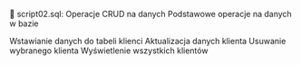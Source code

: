 📝 script02.sql: Operacje CRUD na danych
Podstawowe operacje na danych w bazie

 Wstawianie danych do tabeli klienci
 Aktualizacja danych klienta
 Usuwanie wybranego klienta
 Wyświetlenie wszystkich klientów
